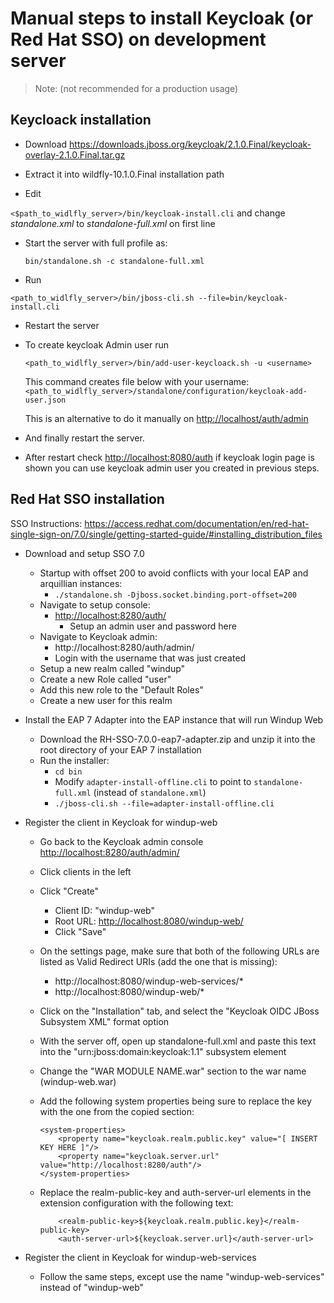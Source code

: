# Manual steps to install Keycloak (or Red Hat SSO) on development server

> Note: (not recommended for a production usage)

## Keycloack installation

* Download <https://downloads.jboss.org/keycloak/2.1.0.Final/keycloak-overlay-2.1.0.Final.tar.gz>

* Extract it into wildfly-10.1.0.Final installation path

* Edit

 `<$path_to_widlfly_server>/bin/keycloak-install.cli` and change _standalone.xml_ to _standalone-full.xml_ on first line

* Start the server with full profile as:

	`bin/standalone.sh -c standalone-full.xml`

* Run 

`<path_to_widlfly_server>/bin/jboss-cli.sh --file=bin/keycloak-install.cli`

* Restart the server

* To create keycloak Admin user run 

  `<path_to_widlfly_server>/bin/add-user-keycloack.sh -u <username>`

	This command creates file below with your username:
	`<path_to_widlfly_server>/standalone/configuration/keycloak-add-user.json`

	This is an alternative to do it manually on <http://localhost/auth/admin> 

* And finally restart the server. 

* After restart check <http://localhost:8080/auth> if keycloak login page is shown you can use keycloak admin user you created in previous steps.


## Red Hat SSO installation

SSO Instructions:
https://access.redhat.com/documentation/en/red-hat-single-sign-on/7.0/single/getting-started-guide/#installing_distribution_files

 - Download and setup SSO 7.0
	- Startup with offset 200 to avoid conflicts with your local EAP and arquillian instances:
		- `./standalone.sh -Djboss.socket.binding.port-offset=200`
	- Navigate to setup console:
		- [http://localhost:8280/auth/](http://localhost:8280/auth/)
			- Setup an admin user and password here
	- Navigate to Keycloak admin:
		- http://localhost:8280/auth/admin/
		- Login with the username that was just created
	- Setup a new realm called "windup"
	- Create a new Role called "user"
	- Add this new role to the "Default Roles"
	- Create a new user for this realm



 - Install the EAP 7 Adapter into the EAP instance that will run Windup Web
	- Download the RH-SSO-7.0.0-eap7-adapter.zip and unzip it into the root directory of your EAP 7 installation
	- Run the installer: 
		- `cd bin`
		- Modify `adapter-install-offline.cli` to point to `standalone-full.xml` (instead of `standalone.xml`)
		- `./jboss-cli.sh --file=adapter-install-offline.cli`

 - Register the client in Keycloak for windup-web
	- Go back to the Keycloak admin console [http://localhost:8280/auth/admin/](http://localhost:8280/auth/admin/)
	- Click clients in the left
	- Click "Create"
		- Client ID: "windup-web"
		- Root URL: [http://localhost:8080/windup-web/](http://localhost:8080/windup-web/)
		- Click "Save"
    - On the settings page, make sure that both of the following URLs are listed as Valid Redirect URIs (add the one that is missing):
        - http://localhost:8080/windup-web-services/*
        - http://localhost:8080/windup-web/*
	- Click on the "Installation" tab, and select the "Keycloak OIDC JBoss Subsystem XML" format option
	- With the server off, open up standalone-full.xml and paste this text into the "urn:jboss:domain:keycloak:1.1" subsystem element
	- Change the "WAR MODULE NAME.war" section to the war name (windup-web.war)
    - Add the following system properties being sure to replace the key with the one from the copied section:

        ```
        <system-properties>
            <property name="keycloak.realm.public.key" value="[ INSERT KEY HERE ]"/>
            <property name="keycloak.server.url" value="http://localhost:8280/auth"/>
        </system-properties>
        ```
    - Replace the realm-public-key and auth-server-url elements in the extension configuration with the following text:
    
        ```
            <realm-public-key>${keycloak.realm.public.key}</realm-public-key>
            <auth-server-url>${keycloak.server.url}</auth-server-url>
        ```

 - Register the client in Keycloak for windup-web-services
	- Follow the same steps, except use the name "windup-web-services" instead of "windup-web"


